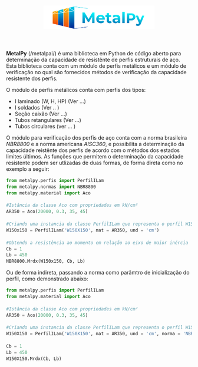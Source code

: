 <h1 align="center">
<img src="logo/logo_MP.svg" width="300">
</h1><br>

**MetalPy** (/metalpai/) é uma biblioteca em Python de código aberto para 
determinação da capacidade de resistênte de perfis estruturais de aço. Esta biblioteca
conta com um módulo de perfis metálicos e um módulo de verificação no qual são fornecidos
métodos de verificação da capacidade resistente dos perfis.

O módulo de perfis metálicos conta com perfis dos tipos:

 * I laminado (W, H, HP) (Ver ...)
 * I soldados (Ver .. )
 * Seção caixão (Ver ...)
 * Tubos retangulares (Ver ...)
 * Tubos circulares (ver ... )

O módulo para verificação dos perfis de aço conta com a norma brasileira *NBR8800* e 
a norma americana *AISC360*, e possibilita a determinação da capacidade reistênte 
dos perfis de acordo com o métodos dos estados limites últimos. As funções que permitem
o determinação da capacidade resistente podem ser utlizadas de duas formas, de forma direta
como no exemplo a seguir:

~~~python
from metalpy.perfis import PerfilILam
from metalpy.normas import NBR8800
from metalpy.material import Aco

#Istância da classe Aco com propriedades em kN/cm²
AR350 = Aco(20000, 0.3, 35, 45)

#Criando uma instancia da classe PerfilILam que representa o perfil W150X150 com as propriedades em cm
W150x150 = PerfilILam('W150X150', mat = AR350, und = 'cm')

#Obtendo a resistência ao momento em relação ao eixo de maior inércia
Cb = 1
Lb = 450
NBR8800.Mrdx(W150x150, Cb, Lb)
~~~~

Ou de forma indireta, passando a norma como parâmtro de inicialização do perfil,
como demonstrado abaixo:

~~~python
from metalpy.perfis import PerfilILam
from metalpy.material import Aco

#Istância da classe Aco com propriedades em kN/cm²
AR350 = Aco(20000, 0.3, 35, 45)

#Criando uma instancia da classe PerfilILam que representa o perfil W150X150 com as propriedades em cm
W150X150 = PerfilILam('W150X150', mat = AR350, und = 'cm', norma = 'NBR8800')

Cb = 1
Lb = 450
W150X150.Mrdx(Cb, Lb)
~~~
